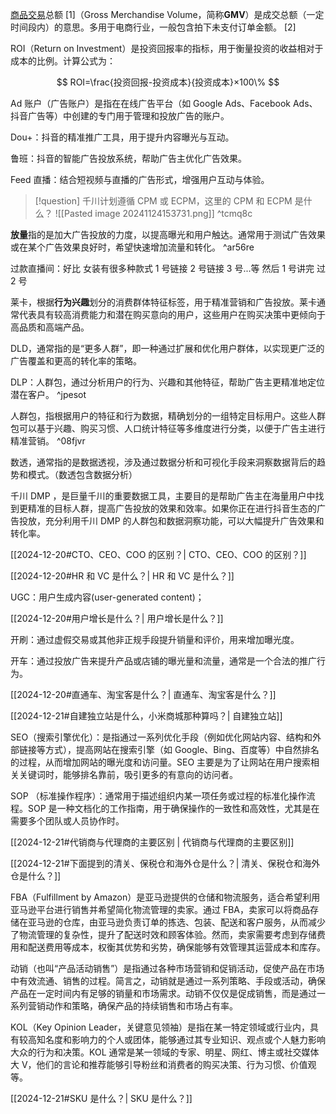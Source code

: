 
[商品交易](https://baike.baidu.com/item/%E5%95%86%E5%93%81%E4%BA%A4%E6%98%93/12750126?fromModule=lemma_inlink)总额 [1]（Gross Merchandise Volume，简称**GMV**）是成交总额（一定时间段内）的意思。多用于电商行业，一般包含拍下未支付订单金额。 [2]

ROI（Return on Investment）是投资回报率的指标，用于衡量投资的收益相对于成本的比例。计算公式为：

$$
ROI=\frac{投资回报-投资成本}{投资成本}×100\%
$$

Ad 账户（广告账户）是指在在线广告平台（如 Google Ads、Facebook Ads、抖音广告等）中创建的专门用于管理和投放广告的账户。

Dou+：抖音的精准推广工具，用于提升内容曝光与互动。

鲁班：抖音的智能广告投放系统，帮助广告主优化广告效果。

Feed 直播：结合短视频与直播的广告形式，增强用户互动与体验。

> [!question] 千川计划遵循 CPM 或 ECPM，这里的 CPM 和 ECPM 是什么？
> ![[Pasted image 20241124153731.png]] ^tcmq8c


**放量**指的是加大广告投放的力度，以提高曝光和用户触达。通常用于测试广告效果或在某个广告效果良好时，希望快速增加流量和转化。 ^ar56re

过款直播间：好比 女装有很多种款式   1 号链接  2 号链接 3 号...等   然后 1 号讲完  过 2 号

莱卡，根据**行为兴趣**划分的消费群体特征标签，用于精准营销和广告投放。莱卡通常代表具有较高消费能力和潜在购买意向的用户，这些用户在购买决策中更倾向于高品质和高端产品。

DLD，通常指的是“更多人群”，即一种通过扩展和优化用户群体，以实现更广泛的广告覆盖和更高的转化率的策略。

DLP：人群包，通过分析用户的行为、兴趣和其他特征，帮助广告主更精准地定位潜在客户。 ^jpesot

人群包，指根据用户的特征和行为数据，精确划分的一组特定目标用户。这些人群包可以基于兴趣、购买习惯、人口统计特征等多维度进行分类，以便于广告主进行精准营销。 ^08fjvr

数透，通常指的是数据透视，涉及通过数据分析和可视化手段来洞察数据背后的趋势和模式。（数透包含数据分析）

千川 DMP ，是巨量千川的重要数据工具，主要目的是帮助广告主在海量用户中找到更精准的目标人群，提高广告投放的效果和效率。如果你正在进行抖音生态的广告投放，充分利用千川 DMP 的人群包和数据洞察功能，可以大幅提升广告效果和转化率。

[[2024-12-20#CTO、CEO、COO 的区别？| CTO、CEO、COO 的区别？]]

[[2024-12-20#HR 和 VC 是什么？| HR 和 VC 是什么？]]

UGC：用户生成内容(user-generated content)；

[[2024-12-20#用户增长是什么？| 用户增长是什么？]]

开刷：通过虚假交易或其他非正规手段提升销量和评价，用来增加曝光度。

开车：通过投放广告来提升产品或店铺的曝光量和流量，通常是一个合法的推广行为。

[[2024-12-20#直通车、淘宝客是什么？| 直通车、淘宝客是什么？]]

[[2024-12-21#自建独立站是什么，小米商城那种算吗？| 自建独立站]]

SEO（搜索引擎优化）：是指通过一系列优化手段（例如优化网站内容、结构和外部链接等方式），提高网站在搜索引擎（如 Google、Bing、百度等）中自然排名的过程，从而增加网站的曝光度和访问量。SEO 主要是为了让网站在用户搜索相关关键词时，能够排名靠前，吸引更多的有意向的访问者。

SOP （标准操作程序）：通常用于描述组织内某一项任务或过程的标准化操作流程。SOP 是一种文档化的工作指南，用于确保操作的一致性和高效性，尤其是在需要多个团队或人员协作时。

[[2024-12-21#代销商与代理商的主要区别 | 代销商与代理商的主要区别]]

[[2024-12-21#下面提到的清关、保税仓和海外仓是什么？| 清关、保税仓和海外仓是什么？]]

FBA（Fulfillment by Amazon）是亚马逊提供的仓储和物流服务，适合希望利用亚马逊平台进行销售并希望简化物流管理的卖家。通过 FBA，卖家可以将商品存储在亚马逊的仓库，由亚马逊负责订单的拣选、包装、配送和客户服务，从而减少了物流管理的复杂性，提升了配送时效和顾客体验。然而，卖家需要考虑到存储费用和配送费用等成本，权衡其优势和劣势，确保能够有效管理其运营成本和库存。

动销（也叫“产品活动销售”）是指通过各种市场营销和促销活动，促使产品在市场中有效流通、销售的过程。简言之，动销就是通过一系列策略、手段或活动，确保产品在一定时间内有足够的销量和市场需求。动销不仅仅是促成销售，而是通过一系列营销动作和策略，确保产品的持续销售和市场占有率。

KOL（Key Opinion Leader，关键意见领袖）是指在某一特定领域或行业内，具有较高知名度和影响力的个人或团体，能够通过其专业知识、观点或个人魅力影响大众的行为和决策。KOL 通常是某一领域的专家、明星、网红、博主或社交媒体大 V，他们的言论和推荐能够引导粉丝和消费者的购买决策、行为习惯、价值观等。

[[2024-12-21#SKU 是什么？| SKU 是什么？]]

